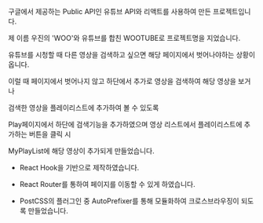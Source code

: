 구글에서 제공하는 Public API인 유튜브 API와 리액트를 사용하여 만든 프로젝트입니다.

제 이름 우진의 'WOO'와 유튜브를 합친 WOOTUBE로 프로젝트명을 지었습니다.

유튜브를 시청할 때 다른 영상을 검색하고 싶으면 해당 페이지에서 벗어나야하는 상황이 옵니다.

이럴 때 페이지에서 벗어나지 않고 하단에서 추가로 영상을 검색하여 해당 영상을 보거나

검색한 영상을 플레이리스트에 추가하여 볼 수 있도록

Play페이지에서 하단에 검색기능을 추가하였으며 영상 리스트에서 플레이리스트에 추가하는 버튼을 클릭 시

MyPlayList에 해당 영상이 추가되게 만들었습니다.

- React Hook을 기반으로 제작하였습니다.

- React Router를 통하여 페이지를 이동할 수 있게 하였습니다.

- PostCSS의 플러그인 중 AutoPrefixer를 통해 모듈화하여 크로스브라우징이 되도록 만들었습니다.
